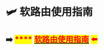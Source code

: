 # 🛩 软路由使用指南

## ➡️ <mark style="color:red;">****</mark> [<mark style="color:red;">**软路由使用指南**</mark>](https://didiboy0702.gitbook.io/ruan-lu-you-shi-yong-zhi-nan/) <mark style="color:red;">**⬅️**</mark>
